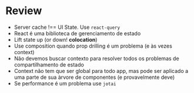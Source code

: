 # Review

- Server cache !== UI State. Use `react-query` 
- React é uma biblioteca de gerenciamento de estado
- Lift state up (or down! **colocation**)
- Use composition quando prop drilling é um problema (e às vezes context)
- Não devemos buscar contexto para resolver todos os problemas de compartilhamento de estado
- Context não tem que ser global para todo app, mas pode ser aplicado a uma parte 
de sua àrvore de componentes (e provavelmente deve)
- Se performance é um problema use `jotai`

